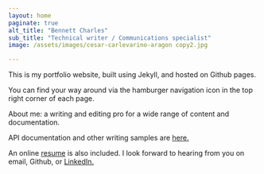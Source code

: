 ```yaml
---
layout: home
paginate: true
alt_title: "Bennett Charles"
sub_title: "Technical writer / Communications specialist"
image: /assets/images/cesar-carlevarino-aragon copy2.jpg

---
```


This is my portfolio website, built using Jekyll, and hosted on Github pages.  

You can find your way around via the hamburger navigation icon in the top right corner of each page. 

About me: a writing and editing pro for a wide range of content and documentation. 

API documentation and other writing samples are [here.](https://bennetthub500.github.io/personal/portfolio/) 

An online [resume](https://bennetthub500.github.io/personal/cv.html) is also included.  I look forward to hearing from you on email, Github, or [LinkedIn.](https://www.linkedin.com/in/bennett-charles-690978/)  
